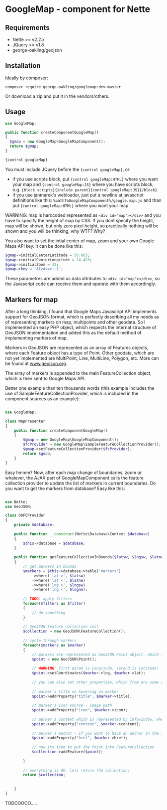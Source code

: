 GoogleMap - component for Nette
==========================

Requirements
------------
- Nette >= v2.2.x
- JQuery >= v1.8
- george-oakling/geojson


Installation
------------

Ideally by composer:

```
composer require george-oakling/googlemap:dev-master
```

Or download a zip and put it in the vendors/others.


Usage
-----

```php
use GoogleMap;

public function createComponentGoogleMap()
{
  $gmap = new GoogleMap\GoogleMapComponent();
  return $gmap;
}

{control googleMap}
```

You must include JQuery before the ```{control googleMap}```, or:
- if you use scripts block, put ```{control googleMap:HTML}``` where you want your map and ```{control googleMap:JS}``` where you have scripts block, e.g. ```{block scripts}{include parent}{control googleMap:JS}{/block}```
- if you use janmarek's webloader, just put a newline at javascript definitions like this: ```%pathToGoogleMapComponent%/google.map.js``` and than put ```{control googleMap:HTML}``` where you want your map

WARNING: map is hardcoded represented as ```<div id="map"></div>``` and you have to specify the height of map by CSS. If you dont specify the height, map will be shown, but only zero pixel height, so practically nothing will be shown and you will be thinking, why WTF? Why?

You also want to set the intial center of map, zoom and your own Google Maps API key. It can be done like this:

```php
$gmap->initialCenterLatitude = 50.083;
$gmap->initialCenterLongitude = 14.423;
$gmap->initialZoom = 12;
$gmap->key = 'AIzAxxx:-)';
```

These parametres are added as data attributes to ```<div id="map"></div>```, so the Javascript code can receive them and operate with them accordingly.

Markers for map
---------------

After a long thinking, I found that Google Maps Javascript API implements support for GeoJSON format, which is perfectly describing all my needs as of representing markers on map, multipoints and other geodata. So I implemented an easy PHP object, which respects the internal structure of GeoJSON implementation and added this as the default method of implementing markers of map.

Markers in GeoJSON are represented as an array of Features objects, where each Feature object has a type of Point. Other geodata, which are not yet implemented are MultiPoint, Line, MultiLine, Polygon, etc. More can be found at www.geojson.org.

The array of markers is appended to the main FeatureCollection object, which is then sent to Google Maps API.

Better one example than ten thousands words (this example includes the use of SampleFeatureCollectionProvider, which is included in the component sources as an example):


```php

use GoogleMap;

class MapPresenter
{
	public function createComponentGoogleMap()
	{
  		$gmap = new GoogleMap\GoogleMapComponent();
  		$fcProvider = new GoogleMap\SampleFeatureCollectionProvider();
  		$gmap->setFeatureCollectionProvider($fcProvider);
		return $gmap;
	}
}
```

Easy hmmm? Now, after each map change of boundaries, zoom or whatever, the AJAX part of GoogleMapComponent calls the feature collection provider to update the list of markers in current boundaries. Do you want to get the markers from database? Easy like this:

```php

use Nette;
use GeoJSON;

class DbFCProvider
{
	private $database;
	
	public function __construct(Nette\Database\Context $database)
	{
		$this->database = $database;
	}
	
	public function getFeatureCollectionInBounds($latsw, $lngsw, $latne, $lngne, $filters = array())
	{
		// get markers in bounds
		$markers = $this->database->table('markers')
			->where('lat >', $latsw)
			->where('lat <', $latne)
			->where('lng >', $lngsw)
			->where('lng <', $lngne);
		
		// TODO: apply filters
		foreach($filters as $filter)
		{
			// do something
		}
		
		// GeoJSON feature collection init
		$collection = new GeoJSON\FeatureCollection();
		
		// cycle through markers
		foreach($markers as $marker)
		{
			// markers are represented as GeoJSON Point object, which is an extension to GeoJSON Feature object
			$point = new GeoJSON\Point();
			
			// WARNING: first param is Longitude, second is Latitude!
			$point->setCoordinates($marker->lng, $marker->lat);
			
			// you can also set other properties, which from are some automatically doing something :)
			
			// marker's title on hovering on marker
			$point->addProperty("title", $marker->title);
			
			// marker's icon source - image path
			$point->addProperty("icon", $marker->icon);
			
			// marker's content which is represented by infowindow, when you click on marker
			$point->addProperty("content", $marker->content);
			
			// marker's anchor - if you want to have an anchor in the infowindow of each marker, just add the href property and each infowindow will have direct <a href> after the content
			$point->addProperty("href", $marker->href);
			
			// now its time to put the Point into FeatureCollection
			$collection->addFeature($point);
			
		}
		
		// everything is OK, lets return the collection;
		return $collection;
		
		
	}
}
```




TODOOOOO.....

